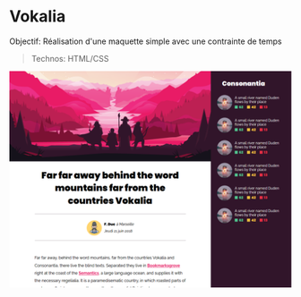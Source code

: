 # Vokalia

Objectif: Réalisation d'une maquette simple avec une contrainte de temps

> Technos: HTML/CSS


![Design preview for the vokalia coding challenge](./src/preview.png)